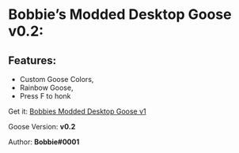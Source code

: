 # Bobbie’s Modded Desktop Goose v0.2:

## Features:
* Custom Goose Colors,
* Rainbow Goose,
* Press F to honk

Get it: [Bobbies Modded Desktop Goose v1](https://drive.google.com/file/d/1gbHvfYpLWWH4XDXPn19EHijgmjek0Pyd/view)

Goose Version: **v0.2**

Author: **Bobbie#0001**
